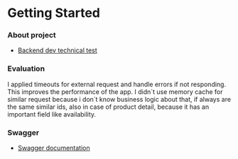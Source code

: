 # Getting Started

### About project
* [Backend dev technical test](https://github.com/dalogax/backendDevTest#readme)

### Evaluation
I applied timeouts for external request and handle errors if not responding. This improves the performance of the app.
I didn´t use memory cache for similar request because i don´t know business logic about that, if always are the same similar ids, also in case of product detail, because it has an important field like availability.   

### Swagger

* [Swagger documentation](http://localhost:5000/swagger-ui/index.html)




